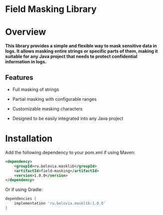 # Field Masking Library

# Overview

__This library provides a simple and flexible way to mask sensitive data in logs. It allows masking entire strings or specific parts of them, making it suitable for any Java project that needs to protect confidential information in logs.__

## **Features**

* Full masking of strings

* Partial masking with configurable ranges

* Customizable masking characters

* Designed to be easily integrated into any Java project

# Installation

Add the following dependency to your pom.xml if using Maven:
```xml
<dependency>
    <groupId>ru.belovia.masklib</groupId>
    <artifactId>field-masking</artifactId>
    <version>1.0.0</version>
</dependency>
```

Or if using Gradle:

```gradle
dependencies {
    implementation 'ru.belovia.masklib:1.0.0'
}
```